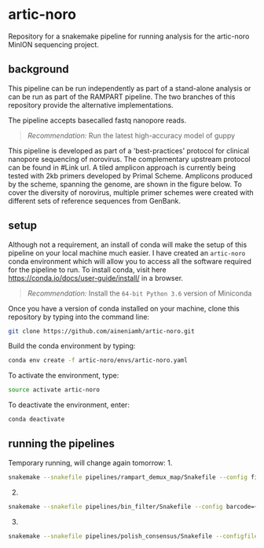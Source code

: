 # artic-noro

Repository for a snakemake pipeline for running analysis for the artic-noro MinION sequencing project.

## background

This pipeline can be run independently as part of a stand-alone analysis or can be run as part of the RAMPART pipeline. The two branches of this repository provide the alternative implementations.

The pipeline accepts basecalled fastq nanopore reads.

> *Recommendation:* Run the latest high-accuracy model of guppy

This pipeline is developed as part of a 'best-practices' protocol for clinical nanopore sequencing of norovirus. The complementary upstream protocol can be found in #Link url. A tiled amplicon approach is currently being tested with 2kb primers developed by Primal Scheme. Amplicons produced by the scheme, spanning the genome, are shown in the figure below. To cover the diversity of norovirus, multiple primer schemes were created with different sets of reference sequences from GenBank. 


## setup

Although not a requirement, an install of conda will make the setup of this pipeline on your local machine much easier. I have created an ``artic-noro`` conda environment which will allow you to access all the software required for the pipeline to run. To install conda, visit here https://conda.io/docs/user-guide/install/ in a browser. 

> *Recommendation:* Install the `64-bit Python 3.6` version of Miniconda

Once you have a version of conda installed on your machine, clone this repository by typing into the command line:

```bash
git clone https://github.com/aineniamh/artic-noro.git
```

Build the conda environment by typing:

```bash
conda env create -f artic-noro/envs/artic-noro.yaml
```

To activate the environment, type:

```bash
source activate artic-noro
```

To deactivate the environment, enter:

```bash
conda deactivate
```
## running the pipelines

Temporary running, will change again tomorrow:
1.
```bash
snakemake --snakefile pipelines/rampart_demux_map/Snakefile --config file_stem={file_stem} outputPath=pipeline_output referencePanelPath=rampart_config/norovirus/initial_record_set.fasta referenceConfigPath=rampart_config/norovirus/coordinate_reference.fasta basecalledPath=rampart_config/norovirus/data/basecalled
```
2.

```bash
snakemake --snakefile pipelines/bin_filter/Snakefile --config barcode={your_barcode}
```

3.

```bash
snakemake --snakefile pipelines/polish_consensus/Snakefile --configfile pipeline_output/binned/barcode_{your_barcode}/config.yaml 

```
